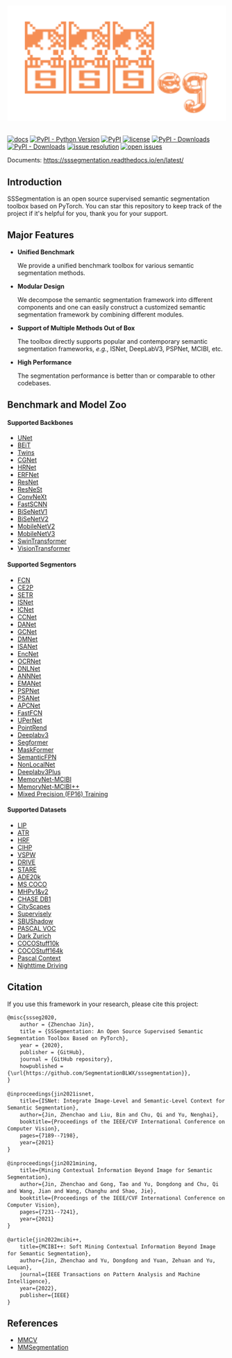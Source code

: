 <div align="center">
  <img src="./docs/logo.png" width="600"/>
</div>
<br />

[![docs](https://img.shields.io/badge/docs-latest-blue)](https://sssegmentation.readthedocs.io/en/latest/)
[![PyPI - Python Version](https://img.shields.io/pypi/pyversions/sssegmentation)](https://pypi.org/project/sssegmentation/)
[![PyPI](https://img.shields.io/pypi/v/sssegmentation)](https://pypi.org/project/sssegmentation)
[![license](https://img.shields.io/github/license/SegmentationBLWX/sssegmentation.svg)](https://github.com/SegmentationBLWX/sssegmentation/blob/master/LICENSE)
[![PyPI - Downloads](https://pepy.tech/badge/sssegmentation)](https://pypi.org/project/sssegmentation/)
[![PyPI - Downloads](https://img.shields.io/pypi/dm/sssegmentation?style=flat-square)](https://pypi.org/project/sssegmentation/)
[![issue resolution](https://isitmaintained.com/badge/resolution/SegmentationBLWX/sssegmentation.svg)](https://github.com/SegmentationBLWX/sssegmentation/issues)
[![open issues](https://isitmaintained.com/badge/open/SegmentationBLWX/sssegmentation.svg)](https://github.com/SegmentationBLWX/sssegmentation/issues)

Documents: https://sssegmentation.readthedocs.io/en/latest/


## Introduction

SSSegmentation is an open source supervised semantic segmentation toolbox based on PyTorch.
You can star this repository to keep track of the project if it's helpful for you, thank you for your support.


## Major Features

- **Unified Benchmark**

  We provide a unified benchmark toolbox for various semantic segmentation methods.

- **Modular Design**

  We decompose the semantic segmentation framework into different components and one can easily construct a customized semantic segmentation framework by combining different modules.
 
- **Support of Multiple Methods Out of Box**

  The toolbox directly supports popular and contemporary semantic segmentation frameworks, *e.g.*, ISNet, DeepLabV3, PSPNet, MCIBI, etc.
 
- **High Performance**

  The segmentation performance is better than or comparable to other codebases.


## Benchmark and Model Zoo

#### Supported Backbones

- [UNet](./docs/modelzoo/unet)
- [BEiT](./docs/modelzoo/beit)
- [Twins](./docs/modelzoo/twins)
- [CGNet](./docs/modelzoo/cgnet)
- [HRNet](https://arxiv.org/pdf/1908.07919.pdf)
- [ERFNet](./docs/modelzoo/erfnet)
- [ResNet](https://arxiv.org/pdf/1512.03385.pdf)
- [ResNeSt](./docs/modelzoo/resnest)
- [ConvNeXt](./docs/modelzoo/convnext)
- [FastSCNN](./docs/modelzoo/fastscnn)
- [BiSeNetV1](./docs/modelzoo/bisenetv1)
- [BiSeNetV2](./docs/modelzoo/bisenetv2)
- [MobileNetV2](./docs/modelzoo/mobilenet)
- [MobileNetV3](./docs/modelzoo/mobilenet)
- [SwinTransformer](./docs/modelzoo/swin)
- [VisionTransformer](https://arxiv.org/pdf/2010.11929.pdf)

#### Supported Segmentors

- [FCN](./docs/modelzoo/fcn)
- [CE2P](./docs/modelzoo/ce2p)
- [SETR](./docs/modelzoo/setr)
- [ISNet](./docs/modelzoo/isnet)
- [ICNet](./docs/modelzoo/icnet)
- [CCNet](./docs/modelzoo/ccnet)
- [DANet](./docs/modelzoo/danet)
- [GCNet](./docs/modelzoo/gcnet)
- [DMNet](./docs/modelzoo/dmnet)
- [ISANet](./docs/modelzoo/isanet)
- [EncNet](./docs/modelzoo/encnet)
- [OCRNet](./docs/modelzoo/ocrnet)
- [DNLNet](./docs/modelzoo/dnlnet)
- [ANNNet](./docs/modelzoo/annnet)
- [EMANet](./docs/modelzoo/emanet)
- [PSPNet](./docs/modelzoo/pspnet)
- [PSANet](./docs/modelzoo/psanet)
- [APCNet](./docs/modelzoo/apcnet)
- [FastFCN](./docs/modelzoo/fastfcn)
- [UPerNet](./docs/modelzoo/upernet)
- [PointRend](./docs/modelzoo/pointrend)
- [Deeplabv3](./docs/modelzoo/deeplabv3)
- [Segformer](./docs/modelzoo/segformer)
- [MaskFormer](./docs/modelzoo/maskformer)
- [SemanticFPN](./docs/modelzoo/semanticfpn)
- [NonLocalNet](./docs/modelzoo/nonlocalnet)
- [Deeplabv3Plus](./docs/modelzoo/deeplabv3plus)
- [MemoryNet-MCIBI](./docs/modelzoo/memorynet)
- [MemoryNet-MCIBI++](./docs/modelzoo/memorynetv2)
- [Mixed Precision (FP16) Training](./docs/modelzoo/fp16)

#### Supported Datasets

- [LIP](http://sysu-hcp.net/lip/)
- [ATR](http://sysu-hcp.net/lip/overview.php)
- [HRF](https://www5.cs.fau.de/fileadmin/research/datasets/fundus-images/)
- [CIHP](http://sysu-hcp.net/lip/overview.php)
- [VSPW](https://www.vspwdataset.com/)
- [DRIVE](https://drive.grand-challenge.org/)
- [STARE](http://cecas.clemson.edu/~ahoover/stare/)
- [ADE20k](https://groups.csail.mit.edu/vision/datasets/ADE20K/)
- [MS COCO](https://cocodataset.org/#home)
- [MHPv1&v2](https://lv-mhp.github.io/dataset)
- [CHASE DB1](https://staffnet.kingston.ac.uk/~ku15565/)
- [CityScapes](https://www.cityscapes-dataset.com/)
- [Supervisely](https://supervise.ly/explore/projects/supervisely-person-dataset-23304/datasets)
- [SBUShadow](https://www3.cs.stonybrook.edu/~cvl/projects/shadow_noisy_label/index.html)
- [PASCAL VOC](http://host.robots.ox.ac.uk/pascal/VOC/)
- [Dark Zurich](https://data.vision.ee.ethz.ch/csakarid/shared/GCMA_UIoU/Dark_Zurich_val_anon.zip)
- [COCOStuff10k](https://github.com/nightrome/cocostuff10k)
- [COCOStuff164k](https://github.com/nightrome/cocostuff)
- [Pascal Context](https://cs.stanford.edu/~roozbeh/pascal-context/)
- [Nighttime Driving](http://data.vision.ee.ethz.ch/daid/NighttimeDriving/NighttimeDrivingTest.zip)


## Citation

If you use this framework in your research, please cite this project:

```
@misc{ssseg2020,
    author = {Zhenchao Jin},
    title = {SSSegmentation: An Open Source Supervised Semantic Segmentation Toolbox Based on PyTorch},
    year = {2020},
    publisher = {GitHub},
    journal = {GitHub repository},
    howpublished = {\url{https://github.com/SegmentationBLWX/sssegmentation}},
}

@inproceedings{jin2021isnet,
    title={ISNet: Integrate Image-Level and Semantic-Level Context for Semantic Segmentation},
    author={Jin, Zhenchao and Liu, Bin and Chu, Qi and Yu, Nenghai},
    booktitle={Proceedings of the IEEE/CVF International Conference on Computer Vision},
    pages={7189--7198},
    year={2021}
}

@inproceedings{jin2021mining,
    title={Mining Contextual Information Beyond Image for Semantic Segmentation},
    author={Jin, Zhenchao and Gong, Tao and Yu, Dongdong and Chu, Qi and Wang, Jian and Wang, Changhu and Shao, Jie},
    booktitle={Proceedings of the IEEE/CVF International Conference on Computer Vision},
    pages={7231--7241},
    year={2021}
}

@article{jin2022mcibi++,
    title={MCIBI++: Soft Mining Contextual Information Beyond Image for Semantic Segmentation},
    author={Jin, Zhenchao and Yu, Dongdong and Yuan, Zehuan and Yu, Lequan},
    journal={IEEE Transactions on Pattern Analysis and Machine Intelligence},
    year={2022},
    publisher={IEEE}
}
```


## References

- [MMCV](https://github.com/open-mmlab/mmcv)
- [MMSegmentation](https://github.com/open-mmlab/mmsegmentation)
